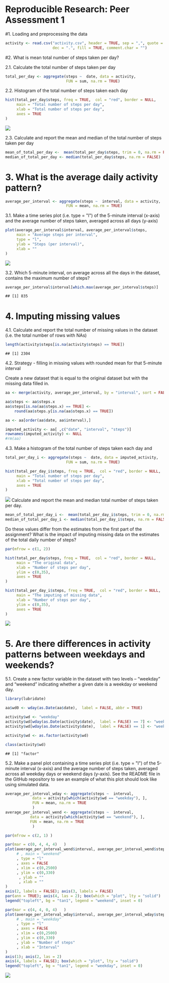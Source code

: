 # Reproducible Research: Peer Assessment 1


#1. Loading and preprocessing the data

```r
activity <- read.csv("activity.csv", header = TRUE, sep = ",", quote = "\"",
                     dec = ".", fill = TRUE, comment.char = "")
```
#2. What is mean total number of steps taken per day?

  2.1. Calculate the total number of steps taken per day

```r
total_per_day <- aggregate(steps ~  date, data = activity,
                           FUN = sum, na.rm = TRUE)
```
                           
  2.2. Histogram of the total number of steps taken each day

```r
hist(total_per_day$steps, freq = TRUE,  col = "red", border = NULL,
     main = "Total number of steps per day",
     xlab = "Total number of steps per day",
     axes = TRUE
)
```

![](PA1_template_files/figure-html/unnamed-chunk-3-1.png) 

  2.3. Calculate and report the mean and median of the total number of  steps taken per day

```r
mean_of_total_per_day <-  mean(total_per_day$steps, trim = 0, na.rm = FALSE)
median_of_total_per_day <- median(total_per_day$steps, na.rm = FALSE)
```


# 3. What is the average daily activity pattern?

```r
average_per_interval <- aggregate(steps ~  interval, data = activity,
                           FUN = mean, na.rm = TRUE)
```

  3.1. Make a time series plot (i.e. type = "l") of the 5-minute interval (x-axis) and the average number of steps taken, averaged across all days (y-axis)

```r
plot(average_per_interval$interval, average_per_interval$steps,
     main = "Average steps per interval",
     type = "l",
     ylab = "Steps (per interval)",
     xlab = ""
)
```

![](PA1_template_files/figure-html/unnamed-chunk-6-1.png) 

  3.2. Which 5-minute interval, on average across all the days in the  dataset, contains the maximum number of steps?

```r
average_per_interval$interval[which.max(average_per_interval$steps)]
```

```
## [1] 835
```


# 4. Imputing missing values

  4.1. Calculate and report the total number of missing values in the dataset (i.e. the total number of rows with NAs)

```r
length(activity$steps[is.na(activity$steps) == TRUE])
```

```
## [1] 2304
```

  4.2. Strategy - filling in missing values with rounded mean for that 5-minute interval

  Create a new dataset that is equal to the original dataset but with the missing data filled in.

```r
aa <- merge(activity, average_per_interval, by = "interval", sort = FALSE)

aa$steps <- aa$steps.x
aa$steps[is.na(aa$steps.x) == TRUE] <-
    round(aa$steps.y[is.na(aa$steps.x) == TRUE])

aa <- aa[order(aa$date, aa$interval),]

imputed_activity <- aa[ ,c("date", "interval", "steps")]
rownames(imputed_activity) <- NULL
#rm(aa)
```

  4.3. Make a histogram of the total number of steps taken each day and 

```r
total_per_day_i <- aggregate(steps ~  date, data = imputed_activity,
                           FUN = sum, na.rm = TRUE)

hist(total_per_day_i$steps, freq = TRUE,  col = "red", border = NULL,
     main = "Total number of steps per day",
     xlab = "Total number of steps per day",
     axes = TRUE
)
```

![](PA1_template_files/figure-html/unnamed-chunk-10-1.png) 
  Calculate and report the mean and median total number of steps taken per day. 

```r
mean_of_total_per_day_i <-  mean(total_per_day_i$steps, trim = 0, na.rm = FALSE)
median_of_total_per_day_i <- median(total_per_day_i$steps, na.rm = FALSE)
```
  Do these values differ from the estimates from the first part of the assignment?
  What is the impact of imputing missing data on the estimates of the total daily number of steps?

```r
par(mfrow = c(1, 2))

hist(total_per_day$steps, freq = TRUE,  col = "red", border = NULL,
     main = "The original data",
     xlab = "Number of steps per day",
     ylim = c(0,35),
     axes = TRUE
)

hist(total_per_day_i$steps, freq = TRUE,  col = "red", border = NULL,
     main = "The imputing of missing data",
     xlab = "Number of steps per day",
     ylim = c(0,35),
     axes = TRUE
)
```

![](PA1_template_files/figure-html/unnamed-chunk-12-1.png) 

# 5. Are there differences in activity patterns between weekdays and weekends?

  5.1. Create a new factor variable in the dataset with two levels – “weekday” and “weekend” indicating whether a given date is a weekday or weekend day.

```r
library(lubridate)

aa$wd0 <- wday(as.Date(aa$date),  label = FALSE, abbr = TRUE)

activity$wd <- "weekday"
activity$wd[wday(as.Date(activity$date),  label = FALSE) == 7] <- "weekend"
activity$wd[wday(as.Date(activity$date),  label = FALSE) == 1] <- "weekend"

activity$wd <- as.factor(activity$wd)

class(activity$wd)
```

```
## [1] "factor"
```

  5.2. Make a panel plot containing a time series plot (i.e. type = "l") of the 5-minute interval (x-axis) and the average number of steps taken, averaged across all weekday days or weekend days (y-axis).
  See the README file in the GitHub repository to see an example of what this plot should look like using simulated data.


```r
average_per_interval_wday <- aggregate(steps ~  interval,
            data = activity[which(activity$wd == "weekday"), ],
            FUN = mean, na.rm = TRUE
            )
average_per_interval_wend <- aggregate(steps ~  interval,
           data = activity[which(activity$wd == "weekend"), ],
           FUN = mean, na.rm = TRUE
            )
```


```r
par(mfrow = c(2, 1) )

par(mar = c(0, 4, 4, 4)   )
plot(average_per_interval_wend$interval, average_per_interval_wend$steps
     # , main = "weekend"
     , type = "l"
     , axes = FALSE
     , xlim = c(0,2500)
     , ylim = c(0,330)
      , ylab = ""
      , xlab = ""
)
axis(2, labels = FALSE); axis(3, labels = FALSE)
par(ann = TRUE); axis(4, las = 2); box(which = "plot", lty = "solid")
legend("topleft", bg = "tan1", legend = "weekend", inset = 0)

par(mar = c(4, 4, 0, 4)   )
plot(average_per_interval_wday$interval, average_per_interval_wday$steps
     # , main = "weekday"
     , type = "l"
     , axes = FALSE
     , xlim = c(0,2500)
     , ylim = c(0,330)
     , ylab = "Number of steps"
     , xlab = "Interval"
)
axis(1); axis(2, las = 2) 
axis(4, labels = FALSE); box(which = "plot", lty = "solid")
legend("topleft", bg = "tan1", legend = "weekday", inset = 0)
```

![](PA1_template_files/figure-html/unnamed-chunk-15-1.png) 

